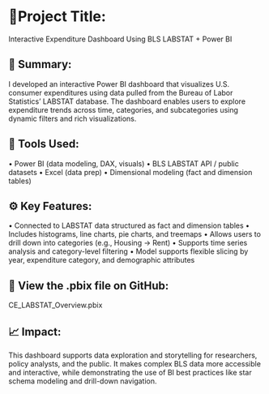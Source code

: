 # 📌Project Title:
Interactive Expenditure Dashboard Using BLS LABSTAT + Power BI
## 🧾 Summary:
I developed an interactive Power BI dashboard that visualizes U.S. consumer expenditures using data pulled from the Bureau of Labor Statistics’ LABSTAT database. The dashboard enables users to explore expenditure trends across time, categories, and subcategories using dynamic filters and rich visualizations.
## 🔧 Tools Used:
•	Power BI (data modeling, DAX, visuals)
•	BLS LABSTAT API / public datasets
•	Excel (data prep)
•	Dimensional modeling (fact and dimension tables)
## ⚙️ Key Features:
•	Connected to LABSTAT data structured as fact and dimension tables
•	Includes histograms, line charts, pie charts, and treemaps
•	Allows users to drill down into categories (e.g., Housing → Rent)
•	Supports time series analysis and category-level filtering
•	Model supports flexible slicing by year, expenditure category, and demographic attributes
## 🔗 View the .pbix file on GitHub:
CE_LABSTAT_Overview.pbix
## 📈 Impact:
This dashboard supports data exploration and storytelling for researchers, policy analysts, and the public. It makes complex BLS data more accessible and interactive, while demonstrating the use of BI best practices like star schema modeling and drill-down navigation.
